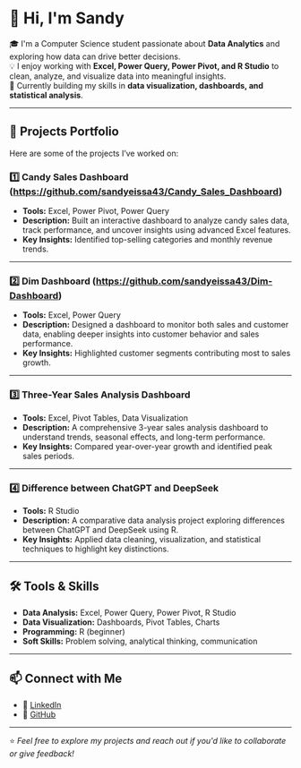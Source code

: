 # 👋 Hi, I'm Sandy

🎓 I'm a Computer Science student passionate about **Data Analytics** and exploring how data can drive better decisions.  
💡 I enjoy working with **Excel, Power Query, Power Pivot, and R Studio** to clean, analyze, and visualize data into meaningful insights.  
🚀 Currently building my skills in **data visualization, dashboards, and statistical analysis**.

---

## 📂 Projects Portfolio

Here are some of the projects I’ve worked on:

### 1️⃣ Candy Sales Dashboard (https://github.com/sandyeissa43/Candy_Sales_Dashboard)

- **Tools:** Excel, Power Pivot, Power Query  
- **Description:** Built an interactive dashboard to analyze candy sales data, track performance, and uncover insights using advanced Excel features.  
- **Key Insights:** Identified top-selling categories and monthly revenue trends.
  
---

### 2️⃣ Dim Dashboard (https://github.com/sandyeissa43/Dim-Dashboard)
- **Tools:** Excel, Power Query  
- **Description:** Designed a dashboard to monitor both sales and customer data, enabling deeper insights into customer behavior and sales performance.  
- **Key Insights:** Highlighted customer segments contributing most to sales growth.

---

### 3️⃣ Three-Year Sales Analysis Dashboard
- **Tools:** Excel, Pivot Tables, Data Visualization  
- **Description:** A comprehensive 3-year sales analysis dashboard to understand trends, seasonal effects, and long-term performance.  
- **Key Insights:** Compared year-over-year growth and identified peak sales periods.

---

### 4️⃣ Difference between ChatGPT and DeepSeek
- **Tools:** R Studio  
- **Description:** A comparative data analysis project exploring differences between ChatGPT and DeepSeek using R.  
- **Key Insights:** Applied data cleaning, visualization, and statistical techniques to highlight key distinctions.

---

## 🛠️ Tools & Skills
- **Data Analysis:** Excel, Power Query, Power Pivot, R Studio  
- **Data Visualization:** Dashboards, Pivot Tables, Charts  
- **Programming:** R (beginner)  
- **Soft Skills:** Problem solving, analytical thinking, communication

---

## 📫 Connect with Me
- 💼 [LinkedIn](https://www.linkedin.com/in/sandy-eissa-016266331?utm_source=share&utm_campaign=share_via&utm_content=profile&utm_medium=ios_app)
- 🐙 [GitHub](https://github.com/sandyeissa43)

---

⭐ *Feel free to explore my projects and reach out if you'd like to collaborate or give feedback!*
